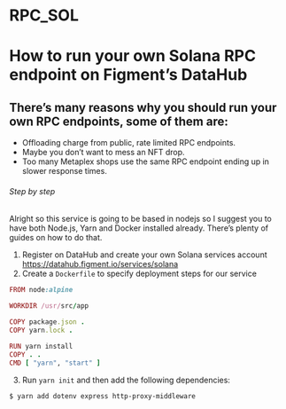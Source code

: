 # RPC_SOL
# How to run your own Solana RPC endpoint on Figment’s DataHub

## There’s many reasons why you should run your own RPC endpoints, some of them are:

- Offloading charge from public, rate limited RPC endpoints.
- Maybe you don’t want to mess an NFT drop.
- Too many Metaplex shops use the same RPC endpoint ending up in slower response times.

###### Step by step
Alright so this service is going to be based in nodejs so I suggest you to have both Node.js, Yarn and Docker installed already. There’s plenty of guides on how to do that.

1. Register on DataHub and create your own Solana services account https://datahub.figment.io/services/solana
2. Create a `Dockerfile` to specify deployment steps for our service
``` Ruby
FROM node:alpine

WORKDIR /usr/src/app

COPY package.json .
COPY yarn.lock .

RUN yarn install
COPY . .
CMD [ "yarn", "start" ]
```
3. Run `yarn init` and then add the following dependencies:
```
$ yarn add dotenv express http-proxy-middleware
```
